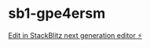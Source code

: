 # sb1-gpe4ersm

[Edit in StackBlitz next generation editor ⚡️](https://stackblitz.com/~/github.com/millerjok/sb1-gpe4ersm)